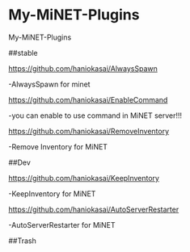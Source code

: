 # My-MiNET-Plugins
My-MiNET-Plugins

##stable


https://github.com/haniokasai/AlwaysSpawn

-AlwaysSpawn for minet



https://github.com/haniokasai/EnableCommand

-you can enable to use command in MiNET server!!!


https://github.com/haniokasai/RemoveInventory

-Remove Inventory for MiNET





##Dev


https://github.com/haniokasai/KeepInventory


-KeepInventory for MiNET



https://github.com/haniokasai/AutoServerRestarter


-AutoServerRestarter for MiNET



##Trash

